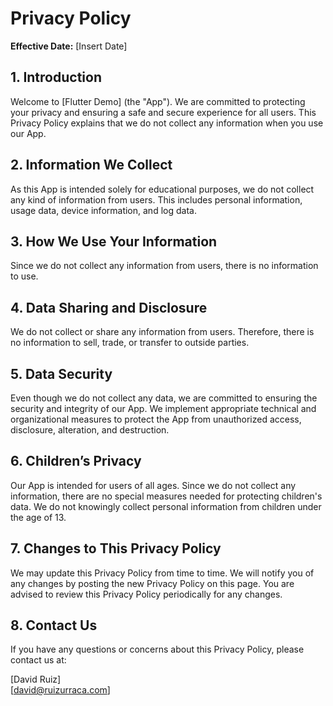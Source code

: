 # Privacy Policy

**Effective Date:** [Insert Date]

## 1. Introduction

Welcome to [Flutter Demo] (the "App"). We are committed to protecting your privacy and ensuring a safe and secure experience for all users. This Privacy Policy explains that we do not collect any information when you use our App.

## 2. Information We Collect

As this App is intended solely for educational purposes, we do not collect any kind of information from users. This includes personal information, usage data, device information, and log data.

## 3. How We Use Your Information

Since we do not collect any information from users, there is no information to use.

## 4. Data Sharing and Disclosure

We do not collect or share any information from users. Therefore, there is no information to sell, trade, or transfer to outside parties.

## 5. Data Security

Even though we do not collect any data, we are committed to ensuring the security and integrity of our App. We implement appropriate technical and organizational measures to protect the App from unauthorized access, disclosure, alteration, and destruction.

## 6. Children’s Privacy

Our App is intended for users of all ages. Since we do not collect any information, there are no special measures needed for protecting children's data. We do not knowingly collect personal information from children under the age of 13.

## 7. Changes to This Privacy Policy

We may update this Privacy Policy from time to time. We will notify you of any changes by posting the new Privacy Policy on this page. You are advised to review this Privacy Policy periodically for any changes.

## 8. Contact Us

If you have any questions or concerns about this Privacy Policy, please contact us at:

[David Ruiz]  
[david@ruizurraca.com]
